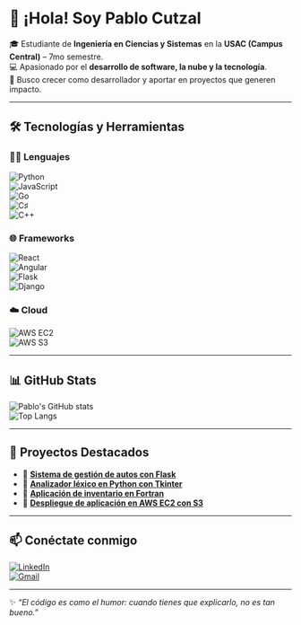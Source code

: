 # 👋 ¡Hola! Soy Pablo Cutzal  

🎓 Estudiante de **Ingeniería en Ciencias y Sistemas** en la **USAC (Campus Central)** – 7mo semestre.  
💻 Apasionado por el **desarrollo de software, la nube y la tecnología**.  
🚀 Busco crecer como desarrollador y aportar en proyectos que generen impacto.  

---

## 🛠️ Tecnologías y Herramientas  

### 👨‍💻 Lenguajes
![Python](https://img.shields.io/badge/Python-3670A0?style=for-the-badge&logo=python&logoColor=ffdd54)  
![JavaScript](https://img.shields.io/badge/JavaScript-323330?style=for-the-badge&logo=javascript&logoColor=F7DF1E)  
![Go](https://img.shields.io/badge/Go-00ADD8?style=for-the-badge&logo=go&logoColor=white)  
![C♯](https://img.shields.io/badge/C%23-239120?style=for-the-badge&logo=c-sharp&logoColor=white)  
![C++](https://img.shields.io/badge/C++-00599C?style=for-the-badge&logo=cplusplus&logoColor=white)  

### 🌐 Frameworks
![React](https://img.shields.io/badge/React-20232A?style=for-the-badge&logo=react&logoColor=61DAFB)  
![Angular](https://img.shields.io/badge/Angular-DD0031?style=for-the-badge&logo=angular&logoColor=white)  
![Flask](https://img.shields.io/badge/Flask-000000?style=for-the-badge&logo=flask&logoColor=white)  
![Django](https://img.shields.io/badge/Django-092E20?style=for-the-badge&logo=django&logoColor=white)  

### ☁️ Cloud
![AWS EC2](https://img.shields.io/badge/AWS%20EC2-FF9900?style=for-the-badge&logo=amazon-aws&logoColor=white)  
![AWS S3](https://img.shields.io/badge/AWS%20S3-569A31?style=for-the-badge&logo=amazonaws&logoColor=white)  

---

## 📊 GitHub Stats  

![Pablo's GitHub stats](https://github-readme-stats.vercel.app/api?username=TU-USUARIO&show_icons=true&theme=tokyonight)  
![Top Langs](https://github-readme-stats.vercel.app/api/top-langs/?username=TU-USUARIO&layout=compact&theme=tokyonight)  

---

## 🚀 Proyectos Destacados  

- 📌 **[Sistema de gestión de autos con Flask](#)**  
- 📌 **[Analizador léxico en Python con Tkinter](#)**  
- 📌 **[Aplicación de inventario en Fortran](#)**  
- 📌 **[Despliegue de aplicación en AWS EC2 con S3](#)**  

---

## 📫 Conéctate conmigo  

[![LinkedIn](https://img.shields.io/badge/LinkedIn-blue?style=for-the-badge&logo=linkedin)](https://www.linkedin.com/in/TU-LINKEDIN)  
[![Gmail](https://img.shields.io/badge/Email-D14836?style=for-the-badge&logo=gmail&logoColor=white)](mailto:pabloiga2017@gmail.com)  

---
✨ *“El código es como el humor: cuando tienes que explicarlo, no es tan bueno.”*  


